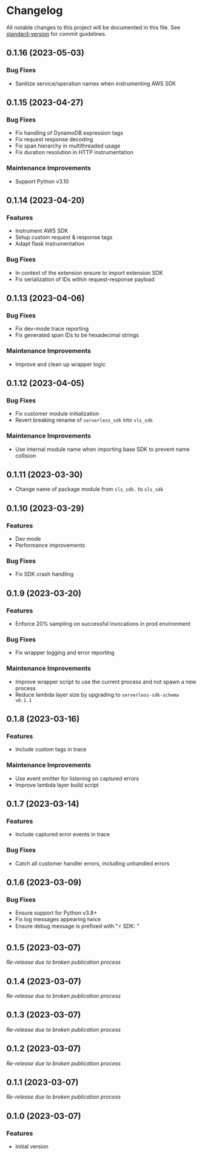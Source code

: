 # Changelog

All notable changes to this project will be documented in this file. See [standard-version](https://github.com/conventional-changelog/standard-version) for commit guidelines.

## 0.1.16 (2023-05-03)

### Bug Fixes

- Sanitize service/operation names when instrumenting AWS SDK

## 0.1.15 (2023-04-27)

### Bug Fixes

- Fix handling of DynamoDB expression tags
- Fix request response decoding
- Fix span hierarchy in multithreaded usage
- Fix duration resolution in HTTP instrumentation

### Maintenance Improvements

- Support Python v3.10

## 0.1.14 (2023-04-20)

### Features

- Instrument AWS SDK
- Setup custom request & response tags
- Adapt flask instrumentation

### Bug Fixes

- In context of the extension ensure to import extension SDK
- Fix serialization of IDs within request-response payload

## 0.1.13 (2023-04-06)

### Bug Fixes

- Fix dev-mode trace reporting
- Fix generated span IDs to be hexadecimal strings

### Maintenance Improvements

- Improve and clean up wrapper logic

## 0.1.12 (2023-04-05)

### Bug Fixes

- Fix customer module initialization
- Revert breaking rename of `serverless_sdk` into `sls_sdk`

### Maintenance Improvements

- Use internal module name when importing base SDK to prevent name collision

## 0.1.11 (2023-03-30)

- Change name of package module from `sls_sdk.` to `sls_sdk`

## 0.1.10 (2023-03-29)

### Features

- Dev mode
- Performance improvements

### Bug Fixes

- Fix SDK crash handling

## 0.1.9 (2023-03-20)

### Features

- Enforce 20% sampling on successful invocations in prod environment

### Bug Fixes

- Fix wrapper logging and error reporting

### Maintenance Improvements

- Improve wrapper script to use the current process and not spawn a new process
- Reduce lambda layer size by upgrading to `serverless-sdk-schema v0.1.1`

## 0.1.8 (2023-03-16)

### Features

- Include custom tags in trace

### Maintenance Improvements

- Use event emitter for listening on captured errors
- Improve lambda layer build script

## 0.1.7 (2023-03-14)

### Features

- Include captured error events in trace

### Bug Fixes

- Catch all customer handler errors, including unhandled errors

## 0.1.6 (2023-03-09)

### Bug Fixes

- Ensure support for Python v3.8+
- Fix log messages appearing twice
- Ensure debug message is prefixed with "⚡ SDK: "

## 0.1.5 (2023-03-07)

_Re-release due to broken publication process_

## 0.1.4 (2023-03-07)

_Re-release due to broken publication process_

## 0.1.3 (2023-03-07)

_Re-release due to broken publication process_

## 0.1.2 (2023-03-07)

_Re-release due to broken publication process_

## 0.1.1 (2023-03-07)

_Re-release due to broken publication process_

## 0.1.0 (2023-03-07)

### Features

- Initial version
